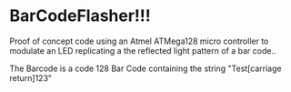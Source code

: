 BarCodeFlasher!!!
=================

Proof of concept code using an Atmel ATMega128 micro controller
to modulate an LED replicating a the reflected light pattern of
a bar code..

The Barcode is a code 128 Bar Code containing the string "Test[carriage return]123"
